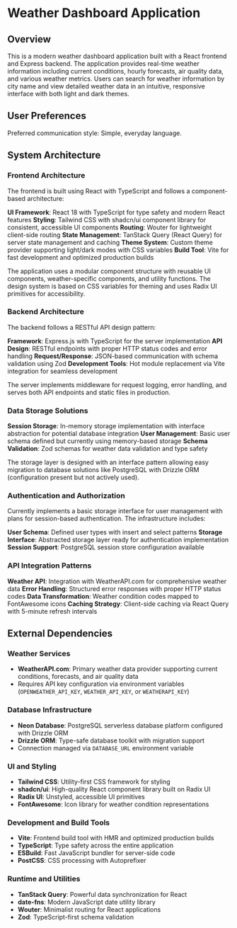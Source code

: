 # Weather Dashboard Application

## Overview

This is a modern weather dashboard application built with a React frontend and Express backend. The application provides real-time weather information including current conditions, hourly forecasts, air quality data, and various weather metrics. Users can search for weather information by city name and view detailed weather data in an intuitive, responsive interface with both light and dark themes.

## User Preferences

Preferred communication style: Simple, everyday language.

## System Architecture

### Frontend Architecture
The frontend is built using React with TypeScript and follows a component-based architecture:

**UI Framework**: React 18 with TypeScript for type safety and modern React features
**Styling**: Tailwind CSS with shadcn/ui component library for consistent, accessible UI components
**Routing**: Wouter for lightweight client-side routing
**State Management**: TanStack Query (React Query) for server state management and caching
**Theme System**: Custom theme provider supporting light/dark modes with CSS variables
**Build Tool**: Vite for fast development and optimized production builds

The application uses a modular component structure with reusable UI components, weather-specific components, and utility functions. The design system is based on CSS variables for theming and uses Radix UI primitives for accessibility.

### Backend Architecture
The backend follows a RESTful API design pattern:

**Framework**: Express.js with TypeScript for the server implementation
**API Design**: RESTful endpoints with proper HTTP status codes and error handling
**Request/Response**: JSON-based communication with schema validation using Zod
**Development Tools**: Hot module replacement via Vite integration for seamless development

The server implements middleware for request logging, error handling, and serves both API endpoints and static files in production.

### Data Storage Solutions
**Session Storage**: In-memory storage implementation with interface abstraction for potential database integration
**User Management**: Basic user schema defined but currently using memory-based storage
**Schema Validation**: Zod schemas for weather data validation and type safety

The storage layer is designed with an interface pattern allowing easy migration to database solutions like PostgreSQL with Drizzle ORM (configuration present but not actively used).

### Authentication and Authorization
Currently implements a basic storage interface for user management with plans for session-based authentication. The infrastructure includes:

**User Schema**: Defined user types with insert and select patterns
**Storage Interface**: Abstracted storage layer ready for authentication implementation
**Session Support**: PostgreSQL session store configuration available

### API Integration Patterns
**Weather API**: Integration with WeatherAPI.com for comprehensive weather data
**Error Handling**: Structured error responses with proper HTTP status codes
**Data Transformation**: Weather condition codes mapped to FontAwesome icons
**Caching Strategy**: Client-side caching via React Query with 5-minute refresh intervals

## External Dependencies

### Weather Services
- **WeatherAPI.com**: Primary weather data provider supporting current conditions, forecasts, and air quality data
- Requires API key configuration via environment variables (`OPENWEATHER_API_KEY`, `WEATHER_API_KEY`, or `WEATHERAPI_KEY`)

### Database Infrastructure
- **Neon Database**: PostgreSQL serverless database platform configured with Drizzle ORM
- **Drizzle ORM**: Type-safe database toolkit with migration support
- Connection managed via `DATABASE_URL` environment variable

### UI and Styling
- **Tailwind CSS**: Utility-first CSS framework for styling
- **shadcn/ui**: High-quality React component library built on Radix UI
- **Radix UI**: Unstyled, accessible UI primitives
- **FontAwesome**: Icon library for weather condition representations

### Development and Build Tools
- **Vite**: Frontend build tool with HMR and optimized production builds
- **TypeScript**: Type safety across the entire application
- **ESBuild**: Fast JavaScript bundler for server-side code
- **PostCSS**: CSS processing with Autoprefixer

### Runtime and Utilities
- **TanStack Query**: Powerful data synchronization for React
- **date-fns**: Modern JavaScript date utility library
- **Wouter**: Minimalist routing for React applications
- **Zod**: TypeScript-first schema validation